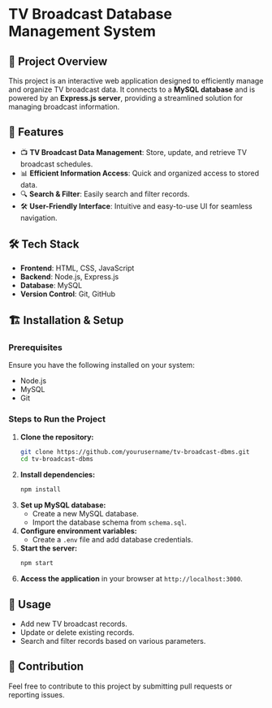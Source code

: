 # TV Broadcast Database Management System

## 📌 Project Overview
This project is an interactive web application designed to efficiently manage and organize TV broadcast data. It connects to a **MySQL database** and is powered by an **Express.js server**, providing a streamlined solution for managing broadcast information.

## 🚀 Features
- 📺 **TV Broadcast Data Management**: Store, update, and retrieve TV broadcast schedules.
- 📊 **Efficient Information Access**: Quick and organized access to stored data.
- 🔍 **Search & Filter**: Easily search and filter records.
- 🛠 **User-Friendly Interface**: Intuitive and easy-to-use UI for seamless navigation.

## 🛠 Tech Stack
- **Frontend**: HTML, CSS, JavaScript
- **Backend**: Node.js, Express.js
- **Database**: MySQL
- **Version Control**: Git, GitHub

## 🏗 Installation & Setup
### Prerequisites
Ensure you have the following installed on your system:
- Node.js
- MySQL
- Git

### Steps to Run the Project
1. **Clone the repository:**
   ```sh
   git clone https://github.com/yourusername/tv-broadcast-dbms.git
   cd tv-broadcast-dbms
   ```
2. **Install dependencies:**
   ```sh
   npm install
   ```
3. **Set up MySQL database:**
   - Create a new MySQL database.
   - Import the database schema from `schema.sql`.
4. **Configure environment variables:**
   - Create a `.env` file and add database credentials.
5. **Start the server:**
   ```sh
   npm start
   ```
6. **Access the application** in your browser at `http://localhost:3000`.

## 🎯 Usage
- Add new TV broadcast records.
- Update or delete existing records.
- Search and filter records based on various parameters.

## 🤝 Contribution
Feel free to contribute to this project by submitting pull requests or reporting issues.



